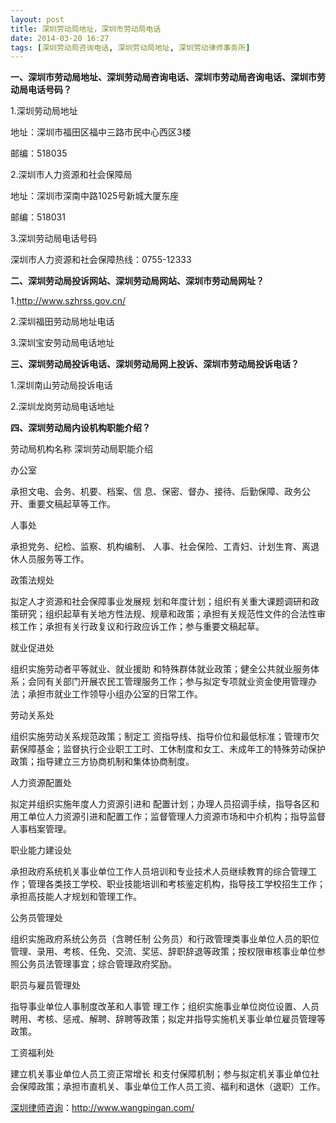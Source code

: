 ```yaml
---
layout: post
title: 深圳劳动局地址，深圳市劳动局电话
date: 2014-03-20 16:27
tags: [深圳劳动局咨询电话, 深圳劳动局地址, 深圳劳动律师事务所]
---
```

<strong>一、深圳市劳动局地址、深圳劳动局咨询电话、深圳市劳动局咨询电话、深圳市劳动局电话号码？</strong>

1.深圳劳动局地址

地址：深圳市福田区福中三路市民中心西区3楼

邮编：518035

2.深圳市人力资源和社会保障局

地址：深圳市深南中路1025号新城大厦东座

邮编：518031

3.深圳劳动局电话号码

深圳市人力资源和社会保障热线：0755-12333

<strong>二、深圳劳动局投诉网站、深圳劳动局网站、深圳市劳动局网址？</strong>

1.http://www.szhrss.gov.cn/

2.深圳福田劳动局地址电话

3.深圳宝安劳动局电话地址

<strong>三、深圳劳动局投诉电话、深圳劳动局网上投诉、深圳市劳动局投诉电话？</strong>

1.深圳南山劳动局投诉电话

2.深圳龙岗劳动局电话地址

<strong>四、深圳劳动局内设机构职能介绍？</strong>

劳动局机构名称 	深圳劳动局职能介绍

办公室

承担文电、会务、机要、档案、信 息、保密、督办、接待、后勤保障、政务公开、重要文稿起草等工作。

人事处

承担党务、纪检、监察、机构编制、 人事、社会保险、工青妇、计划生育、离退休人员服务等工作。

政策法规处

拟定人才资源和社会保障事业发展规 划和年度计划；组织有关重大课题调研和政策研究；组织起草有关地方性法规、规章和政策；承担有关规范性文件的合法性审核工作；承担有关行政复议和行政应诉工作；参与重要文稿起草。

就业促进处

组织实施劳动者平等就业、就业援助 和特殊群体就业政策；健全公共就业服务体系；会同有关部门开展农民工管理服务工作；参与拟定专项就业资金使用管理办法；承担市就业工作领导小组办公室的日常工作。

劳动关系处

组织实施劳动关系规范政策；制定工 资指导线、指导价位和最低标准；管理市欠薪保障基金；监督执行企业职工工时、工休制度和女工、未成年工的特殊劳动保护政策；指导建立三方协商机制和集体协商制度。

人力资源配置处

拟定并组织实施年度人力资源引进和 配置计划；办理人员招调手续，指导各区和用工单位人力资源引进和配置工作；监督管理人力资源市场和中介机构；指导监督人事档案管理。

职业能力建设处

承担政府系统机关事业单位工作人员培训和专业技术人员继续教育的综合管理工作；管理各类技工学校、职业技能培训和考核鉴定机构，指导技工学校招生工作；承担高技能人才规划和管理工作。

公务员管理处

组织实施政府系统公务员（含聘任制 公务员）和行政管理类事业单位人员的职位管理、录用、考核、任免、交流、奖惩、辞职辞退等政策；按权限审核事业单位参照公务员法管理事宜；综合管理政府奖励。

职员与雇员管理处

指导事业单位人事制度改革和人事管 理工作；组织实施事业单位岗位设置、人员聘用、考核、惩戒、解聘、辞聘等政策；拟定并指导实施机关事业单位雇员管理等政策。

工资福利处

建立机关事业单位人员工资正常增长 和支付保障机制；参与拟定机关事业单位社会保障政策；承担市直机关、事业单位工作人员工资、福利和退休（退职）工作。

<a href="http://www.wangpingan.com/">深圳律师咨询</a>：<a href="http://www.wangpingan.com/">http://www.wangpingan.com/</a>

